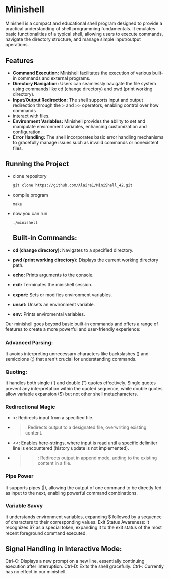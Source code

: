 # Minishell

Minishell is a compact and educational shell program designed to provide a practical understanding of shell programming fundamentals. 
It emulates basic functionalities of a typical shell, allowing users to execute commands, navigate the directory structure, 
and manage simple input/output operations.

## Features

- **Command Execution:** Minishell facilitates the execution of various built-in commands and external programs.
- **Directory Navigation:** Users can seamlessly navigate the file system using commands like cd (change directory) and pwd (print working directory).
- **Input/Output Redirection:** The shell supports input and output redirection through the > and >> operators, enabling control over how commands
- interact with files.
- **Environment Variables:** Minishell provides the ability to set and manipulate environment variables, enhancing customization and configuration.
- **Error Handling:** The shell incorporates basic error handling mechanisms to gracefully manage issues such as invalid commands or nonexistent files.
  
## Running the Project
- clone repository
  ```
  git clone https://github.com/Alaire1/MiniShell_42.git
  ```
- compile program
  ```
  make
  ```
- now you can run
  ```
  ./minishell
  ```
  ## Built-in Commands:

- **cd (change directory):** Navigates to a specified directory.
- **pwd (print working directory):** Displays the current working directory path.
- **echo:** Prints arguments to the console.
- **exit:** Terminates the minishell session.
- **export:** Sets or modifies environment variables.
- **unset:** Unsets an environment variable.
- **env:** Prints enviromental variables.

Our minishell goes beyond basic built-in commands and offers a range of features to create a more powerful and user-friendly experience:

### Advanced Parsing:
It avoids interpreting unnecessary characters like backslashes (\) and semicolons (;) that aren't crucial for understanding commands.
### Quoting:
It handles both single (') and double (") quotes effectively. Single quotes prevent any interpretation within the quoted sequence, while double quotes allow variable expansion ($) but not other shell metacharacters.
### Redirectional Magic
- <: Redirects input from a specified file.
- >: Redirects output to a designated file, overwriting existing content.
- <<: Enables here-strings, where input is read until a specific delimiter line is encountered (history update is not implemented).
- >>: Redirects output in append mode, adding to the existing content in a file.
### Pipe Power
It supports pipes (|), allowing the output of one command to be directly fed as input to the next, enabling powerful command combinations.
### Variable Savvy
It understands environment variables, expanding $ followed by a sequence of characters to their corresponding values.
Exit Status Awareness: It recognizes $? as a special token, expanding it to the exit status of the most recent foreground command executed.
## Signal Handling in Interactive Mode:
Ctrl-C: Displays a new prompt on a new line, essentially continuing execution after interruption.
Ctrl-D: Exits the shell gracefully.
Ctrl-\: Currently has no effect in our minishell.


